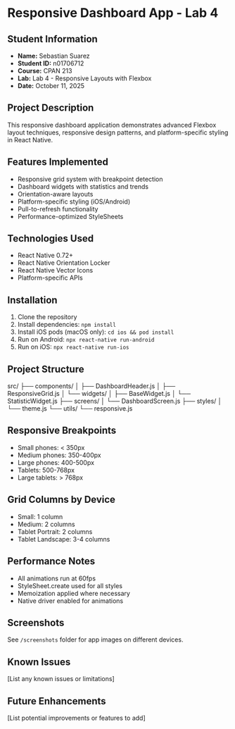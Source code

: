 # Responsive Dashboard App - Lab 4
## Student Information
- **Name:** Sebastian Suarez
- **Student ID:** n01706712
- **Course:** CPAN 213
- **Lab:** Lab 4 - Responsive Layouts with Flexbox
- **Date:** October 11, 2025
## Project Description
This responsive dashboard application demonstrates advanced Flexbox layout techniques,
responsive design patterns, and platform-specific styling in React Native.
## Features Implemented
- Responsive grid system with breakpoint detection
- Dashboard widgets with statistics and trends
- Orientation-aware layouts
- Platform-specific styling (iOS/Android)
- Pull-to-refresh functionality
- Performance-optimized StyleSheets
## Technologies Used
- React Native 0.72+
- React Native Orientation Locker
- React Native Vector Icons
- Platform-specific APIs
## Installation
1. Clone the repository
2. Install dependencies: `npm install`
3. Install iOS pods (macOS only): `cd ios && pod install`
4. Run on Android: `npx react-native run-android`
5. Run on iOS: `npx react-native run-ios`
## Project Structure
src/
├── components/
│ ├── DashboardHeader.js
│ ├── ResponsiveGrid.js
│ └── widgets/
│ ├── BaseWidget.js
│ └── StatisticWidget.js
├── screens/
│ └── DashboardScreen.js
├── styles/
│ └── theme.js
└── utils/
 └── responsive.js
## Responsive Breakpoints
- Small phones: < 350px
- Medium phones: 350-400px
- Large phones: 400-500px
- Tablets: 500-768px
- Large tablets: > 768px
## Grid Columns by Device
- Small: 1 column
- Medium: 2 columns
- Tablet Portrait: 2 columns
- Tablet Landscape: 3-4 columns
## Performance Notes
- All animations run at 60fps
- StyleSheet.create used for all styles
- Memoization applied where necessary
- Native driver enabled for animations
## Screenshots
See `/screenshots` folder for app images on different devices.
## Known Issues
[List any known issues or limitations]
## Future Enhancements
[List potential improvements or features to add]